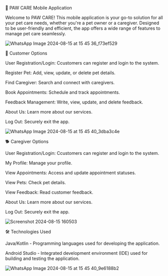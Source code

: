🔧 PAW CARE Mobile Application

Welcome to PAW CARE! This mobile application is your go-to solution for all your pet care needs, whether you're a pet owner or a caregiver. Designed to be user-friendly and efficient, the app offers a wide range of features to manage pet care seamlessly.


![WhatsApp Image 2024-08-15 at 15 45 36_f73ef529](https://github.com/user-attachments/assets/a20c19dc-47f7-4094-bd9b-a7159145c292)

🐾 Customer Options

User Registration/Login: Ccustomers can register and login to the system.

Register Pet: Add, view, update, or delete pet details.

Find Caregiver: Search and connect with caregivers.

Book Appointments: Schedule and track appointments.

Feedback Management: Write, view, update, and delete feedback.

About Us: Learn more about our services.

Log Out: Securely exit the app.

![WhatsApp Image 2024-08-15 at 15 45 40_3dba3c4e](https://github.com/user-attachments/assets/f921c1ea-3443-44e0-9b30-098530fff495)


🐕 Caregiver Options

User Registration/Login: Ccustomers can register and login to the system.

My Profile: Manage your profile.

View Appointments: Access and update appointment statuses.

View Pets: Check pet details.

View Feedback: Read customer feedback.

About Us: Learn more about our services.

Log Out: Securely exit the app.

![Screenshot 2024-08-15 160503](https://github.com/user-attachments/assets/e802ab0c-38e2-4833-8afb-160d3115966c)




🛠️ Technologies Used

Java/Kotlin - Programming languages used for developing the application.

Android Studio - Integrated development environment (IDE) used for building and testing the application.

![WhatsApp Image 2024-08-15 at 15 45 40_9e6188b2](https://github.com/user-attachments/assets/8797a5c4-6c35-4126-9a0e-abb64c640dcf)

